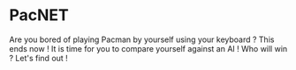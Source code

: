 # PacNET
Are you bored of playing Pacman by yourself using your keyboard ? This ends now ! It is time for you to compare yourself against an AI ! Who will win ? Let's find out !
